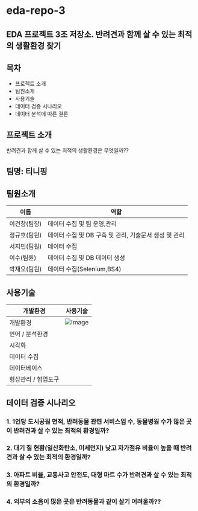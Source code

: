 # eda-repo-3
## EDA 프로젝트 3조 저장소. 반려견과 함께 살 수 있는 최적의 생활환경 찾기
## 목차 
* 프로젝트 소개
* 팀원소개
* 사용기술
* 데이터 검증 시나리오
* 데이터 분석에 따른 결론
## 프로젝트 소개
반려견과 함께 살 수 있는 최적의 생활환경은 무엇일까??

## 팀명: 티니핑

## 팀원소개
| 이름 | 역할 |
|---|---|
| 이건창(팀장) | 데이터 수집 및 팀 운영,관리|
| 정규호(팀원) | 데이터 수집 및 DB 구측 및 관리, 기술문서 생성 및 관리  |
| 서지민(팀원) | 데이터 수집 |
| 이수(팀원) | 데이터 수집 및 DB 데이터 생성 |
| 박재오(팀원)| 데이터 수집(Selenium,BS4)  |

## 사용기술
| 개발환경 | 사용기술 |
|---|---|
| 개발환경 | ![Image](https://github.com/user-attachments/assets/c7236917-4ac1-46d9-8c6c-c59eeb206792)|
| 언어 / 분석환경 |   |
| 시각화 |  |
| 데이터 수집 |  |
| 데이터베이스|   |
| 형상관리 / 협업도구|   |

## 데이터 검증 시나리오 
### 1. 1인당 도시공원 면적, 반려동물 관련 서비스업 수, 동물병원 수가 많은 곳이 반려견과 살 수 있는 최적의 환경일까?
### 2. 대기 질 현황(일산화탄소, 미세먼지) 낮고 자가점유 비율이 높을 때 반려견과 살 수 있는 최적의 환경일까?
### 3. 아파트 비율, 교통사고 안전도, 대형 마트 수가 반려견과 살 수 있는 최적의 환경일까?
### 4. 외부의 소음이 많은 곳은 반려동물과 같이 살기 어려울까??
